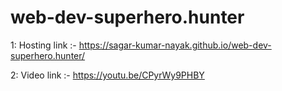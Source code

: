 # web-dev-superhero.hunter

1: Hosting link :- 
https://sagar-kumar-nayak.github.io/web-dev-superhero.hunter/


2: Video link :- 
https://youtu.be/CPyrWy9PHBY

